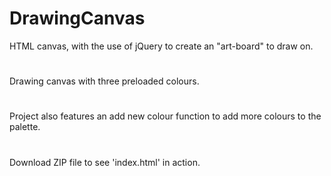 # DrawingCanvas
HTML canvas, with the use of jQuery to create an "art-board" to draw on.
#
Drawing canvas with three preloaded colours.
#
Project also features an add new colour function to add more colours to the palette.
#
Download ZIP file to see 'index.html' in action.
